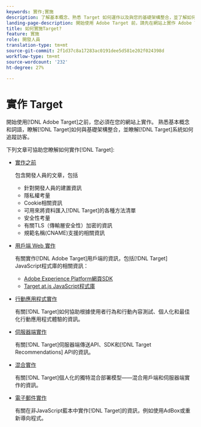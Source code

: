 ```yaml
---
keywords: 實作;實施
description: 了解基本概念、熟悉 Target 如何運作以及與您的基礎架構整合，並了解如何追蹤訪客。
landing-page-description: 開始使用 Adobe Target 前，請先在網站上實作 Adobe Target，了解基本概念和術語，並熟悉 Target 的操作方式。
title: 如何實施Target?
feature: 實施
role: 開發人員
translation-type: tm+mt
source-git-commit: 2f1d37c8a17283ac0191dee5d581e202f024398d
workflow-type: tm+mt
source-wordcount: '232'
ht-degree: 27%

---
```



# 實作 Target

開始使用[!DNL Adobe Target]之前，您必須在您的網站上實作。 熟悉基本概念和詞語，瞭解[!DNL Target]如何與基礎架構整合，並瞭解[!DNL Target]系統如何追蹤訪客。

下列文章可協助您瞭解如何實作[!DNL Target]:

* [實作之前](c-considerations-before-you-implement-target/considerations-before-you-implement-target.md)

   包含開發人員的文章，包括

   * 針對開發人員的建置資訊
   * 隱私權考量
   * Cookie相關資訊
   * 可用來將資料匯入[!DNL Target]的各種方法清單
   * 安全性考量
   * 有關TLS（傳輸層安全性）加密的資訊
   * 規範名稱(CNAME)支援的相關資訊

* [用戶端 Web 實作](/help/c-implementing-target/c-implementing-target-for-client-side-web/implement-target-for-client-side-web.md)

   有關實作[!DNL Adobe Target]用戶端的資訊，包括[!DNL Target] JavaScript程式庫的相關資訊：

   * [Adobe Experience Platform網頁SDK](/help/c-implementing-target/c-implementing-target-for-client-side-web/aep-web-sdk.md)
   * [Target at.js JavaScript程式庫](/help/c-implementing-target/c-implementing-target-for-client-side-web/c-how-atjs-works/how-atjs-works.md)

* [行動應用程式實作](/help/c-target-mobile-app/target-mobile-app.md)

   有關[!DNL Target]如何協助根據使用者行為和行動內容測試、個人化和最佳化行動應用程式體驗的資訊。

* [伺服器端實作](/help/c-implementing-target/c-api-and-sdk-overview/api-and-sdk-overview.md)

   有關[!DNL Target]伺服器端傳送API、SDK和[!DNL Target Recommendations] API的資訊。

* [混合實作](/help/c-implementing-target/hybrid-implementation.md)

   有關[!DNL Target]個人化的獨特混合部署模型——混合用戶端和伺服器端實作的資訊。

* [電子郵件實作](c-non-javascript-based-implementation/non-javascript-based-implementation.md)

   有關在非JavaScript藍本中實作[!DNL Target]的資訊，例如使用AdBox或重新導向程式。
